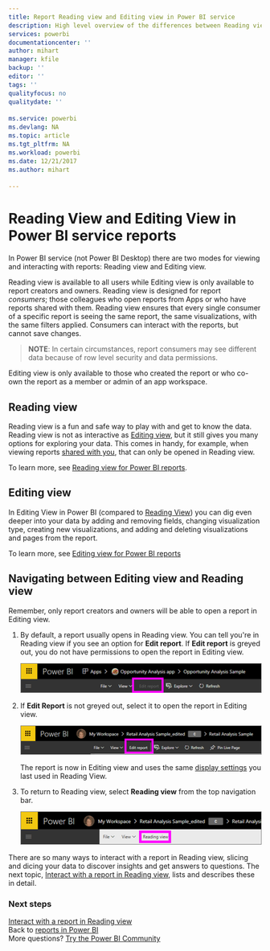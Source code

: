 ```yaml
---
title: Report Reading view and Editing view in Power BI service
description: High level overview of the differences between Reading view and Editing view for Power BI service reports
services: powerbi
documentationcenter: ''
author: mihart
manager: kfile
backup: ''
editor: ''
tags: ''
qualityfocus: no
qualitydate: ''

ms.service: powerbi
ms.devlang: NA
ms.topic: article
ms.tgt_pltfrm: NA
ms.workload: powerbi
ms.date: 12/21/2017
ms.author: mihart

---
```

# Reading View and Editing View in Power BI service reports
In Power BI service (not Power BI Desktop) there are two modes for viewing and interacting with reports: Reading view and Editing view.  

Reading view is available to all users while Editing view is only available to report creators and owners. Reading view is designed for report *consumers*; those colleagues who open reports from Apps or who have reports shared with them. Reading view ensures that every single consumer of a specific report is seeing the same report, the same visualizations, with the same filters applied.  Consumers can interact with the reports, but cannot save changes.

>**NOTE**: In certain circumstances, report consumers may see different data because of row level security and data permissions. 

Editing view is only available to those who created the report or who co-own the report as a member or admin of an app workspace.

## Reading view

Reading view is a fun and safe way to play with and get to know the data. Reading view is not as interactive as [Editing view](service-interact-with-a-report-in-editing-view.md), but it still gives you many options for exploring your data. This comes in handy, for example, when viewing reports [shared with you](service-share-dashboards.md), that can only be opened in Reading view.

To learn more, see [Reading view for Power BI reports](service-interact-with-a-report-in-reading-view.md).

## Editing view
In Editing View in Power BI (compared to [Reading View](service-interact-with-a-report-in-reading-view.md)) you can dig even deeper into your data by adding and removing fields, changing visualization type, creating new visualizations, and adding and deleting visualizations and pages from the report.

To learn more, see [Editing view for Power BI reports](service-interact-with-a-report-in-editing-view.md)

## Navigating between Editing view and Reading view
Remember, only report creators and owners will be able to open a report in Editing view.

1. By default, a report usually opens in Reading view. You can tell you're in Reading view if you see an option for **Edit report**. If **Edit report** is greyed out, you do not have permissions to open the report in Editing view.

   ![](media/service-reading-view-and-editing-view/power-bi-edit-report-grey.png)

2. If **Edit Report** is not greyed out, select it to open the report in Editing view. 
   
   ![](media/service-reading-view-and-editing-view/power-bi-edit-report.png)
   
   The report is now in Editing view and uses the same [display settings](power-bi-report-display-settings.md) you last used in Reading View.

2. To return to Reading view, select **Reading view** from the top navigation bar.
   
    ![](media/service-reading-view-and-editing-view/power-bi-reading-view.png)

There are so many ways to interact with a report in Reading view, slicing and dicing your data to discover insights and get answers to questions.  The next topic, [Interact with a report in Reading view](service-interact-with-a-report-in-editing-view.md), lists and describes these in detail.

### Next steps
[Interact with a report in Reading view](service-interact-with-a-report-in-editing-view.md)    
Back to [reports in Power BI](service-reports.md)    
More questions? [Try the Power BI Community](http://community.powerbi.com/) 

